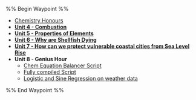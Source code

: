 %% Begin Waypoint %%
- [Chemistry Honours](./Chemistry%20Honours.md)
- **[Unit 4 - Combustion](./Unit%204%20-%20Combustion/Unit%204%20-%20Combustion.md)**
- **[Unit 5 - Properties of Elements](./Unit%205%20-%20Properties%20of%20Elements/Unit%205%20-%20Properties%20of%20Elements.md)**
- **[Unit 6 - Why are Shellfish Dying](./Unit%206%20-%20Why%20are%20Shellfish%20Dying/Unit%206%20-%20Why%20are%20Shellfish%20Dying.md)**
- **[Unit 7 - How can we protect vulnerable coastal cities from Sea Level Rise](./Unit%207%20-%20How%20can%20we%20protect%20vulnerable%20coastal%20cities%20from%20Sea%20Level%20Rise/Unit%207%20-%20How%20can%20we%20protect%20vulnerable%20coastal%20cities%20from%20Sea%20Level%20Rise.md)**
- **Unit 8 - Genius Hour**
	- [Chem Equation Balancer Script](./Unit%208%20-%20Genius%20Hour/Chem%20Equation%20Balancer%20Script.md)
	- [Fully compiled Script](./Unit%208%20-%20Genius%20Hour/Fully%20compiled%20Script.md)
	- [Logistic and Sine Regression on weather data](./Unit%208%20-%20Genius%20Hour/Logistic%20and%20Sine%20Regression%20on%20weather%20data.md)

%% End Waypoint %%